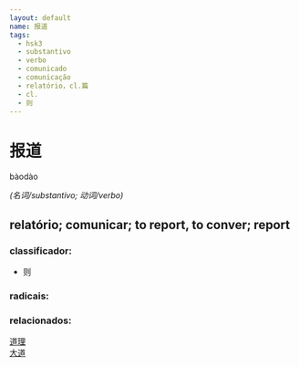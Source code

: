 ```yaml
--- 
layout: default
name: 报道 
tags: 
  - hsk3
  - substantivo
  - verbo
  - comunicado
  - comunicação
  - relatório，cl.篇
  - cl.
  - 则
--- 
```

# 报道 
bàodào  
 
*(名词/substantivo; 动词/verbo)*  
## relatório; comunicar; to report, to conver; report 
### classificador: 
  - 则 
### radicais: 
### relacionados: 
[道理](/zhengshidu/hsk2/道理)  
[大道](/zhengshidu/hsk6/大道)  
